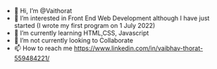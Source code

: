 - 👋 Hi, I’m @Vaithorat
- 👀 I’m interested in Front End Web Development although I have just started (I wrote my first program on 1 July 2022)
- 🌱 I’m currently learning HTML,CSS, Javascript
- 💞️ I’m not currently looking to Collaborate
- 📫 How to reach me https://www.linkedin.com/in/vaibhav-thorat-559484221/

<!---
Vaithorat/Vaithorat is a ✨ special ✨ repository because its `README.md` (this file) appears on your GitHub profile.
You can click the Preview link to take a look at your changes.
--->
